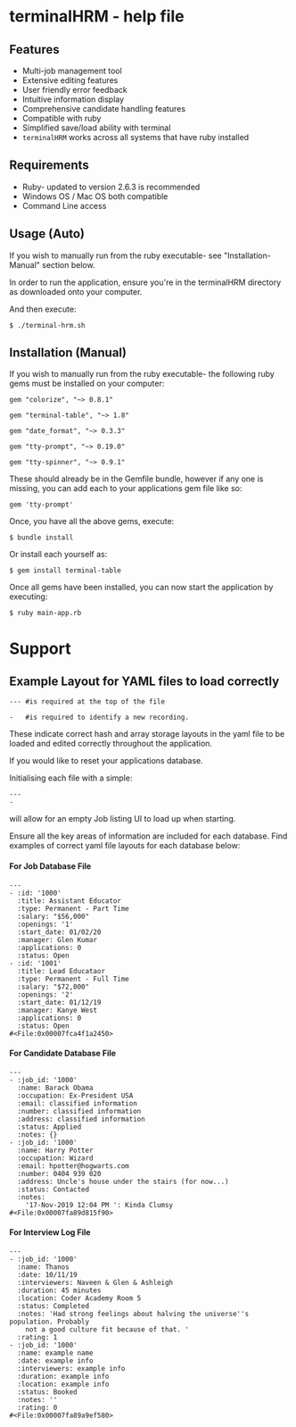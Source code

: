 # terminalHRM - help file

## **Features**
* Multi-job management tool
* Extensive editing features
* User friendly error feedback
* Intuitive information display
* Comprehensive candidate handling features
* Compatible with ruby 
* Simplified save/load ability with terminal
* ```terminalHRM``` works across all systems that have ruby installed

## **Requirements**

* Ruby- updated to version 2.6.3 is recommended
* Windows OS / Mac OS both compatible
* Command Line access 

## **Usage (Auto)**

If you wish to manually run from the ruby executable- see "Installation-Manual" section below.

In order to run the application, ensure you're in the terminalHRM directory as downloaded onto your computer. 

And then execute:
```
$ ./terminal-hrm.sh
```



## **Installation (Manual)**

If you wish to manually run from the ruby executable- the following ruby gems must be installed on your computer:
```
gem "colorize", "~> 0.8.1"

gem "terminal-table", "~> 1.8"

gem "date_format", "~> 0.3.3"

gem "tty-prompt", "~> 0.19.0"

gem "tty-spinner", "~> 0.9.1"
```
These should already be in the Gemfile bundle, however if any one is missing, you can add each to your applications gem file like so:
```
gem 'tty-prompt'
```
Once, you have all the above gems, execute:
```
$ bundle install
```
Or install each yourself as:
```
$ gem install terminal-table
```
Once all gems have been installed, you can now start the application by executing:
```
$ ruby main-app.rb
```

# Support


## **Example Layout for YAML files to load correctly**

```
--- #is required at the top of the file
```
```
-   #is required to identify a new recording.
``` 

These indicate correct hash and array storage layouts in the yaml file to be loaded and edited correctly throughout the application.

If you would like to reset your applications database.

Initialising each file with a simple:
```
---
-
```

will allow for an empty Job listing UI to load up when starting.

Ensure all the key areas of information are included for each database. Find examples of correct yaml file layouts for each database below:


#### For Job Database File

```
---
- :id: '1000'
  :title: Assistant Educator
  :type: Permanent - Part Time
  :salary: "$56,000"
  :openings: '1'
  :start_date: 01/02/20
  :manager: Glen Kumar
  :applications: 0
  :status: Open
- :id: '1001'
  :title: Lead Educataor
  :type: Permanent - Full Time
  :salary: "$72,000"
  :openings: '2'
  :start_date: 01/12/19
  :manager: Kanye West
  :applications: 0
  :status: Open
#<File:0x00007fca4f1a2450>
```
#### For Candidate Database File

```
---
- :job_id: '1000'
  :name: Barack Obama
  :occupation: Ex-President USA
  :email: classified information
  :number: classified information
  :address: classified information
  :status: Applied
  :notes: {}
- :job_id: '1000'
  :name: Harry Potter
  :occupation: Wizard
  :email: hpotter@hogwarts.com
  :number: 0404 939 020
  :address: Uncle's house under the stairs (for now...)
  :status: Contacted
  :notes:
    '17-Nov-2019 12:04 PM ': Kinda Clumsy
#<File:0x00007fa89d815f90>
```
#### For Interview Log File
```
---
- :job_id: '1000'
  :name: Thanos
  :date: 10/11/19
  :interviewers: Naveen & Glen & Ashleigh
  :duration: 45 minutes
  :location: Coder Academy Room 5
  :status: Completed
  :notes: 'Had strong feelings about halving the universe''s population. Probably
    not a good culture fit because of that. '
  :rating: 1
- :job_id: '1000'
  :name: example name
  :date: example info
  :interviewers: example info
  :duration: example info
  :location: example info
  :status: Booked
  :notes: ''
  :rating: 0
#<File:0x00007fa89a9ef580>
```
